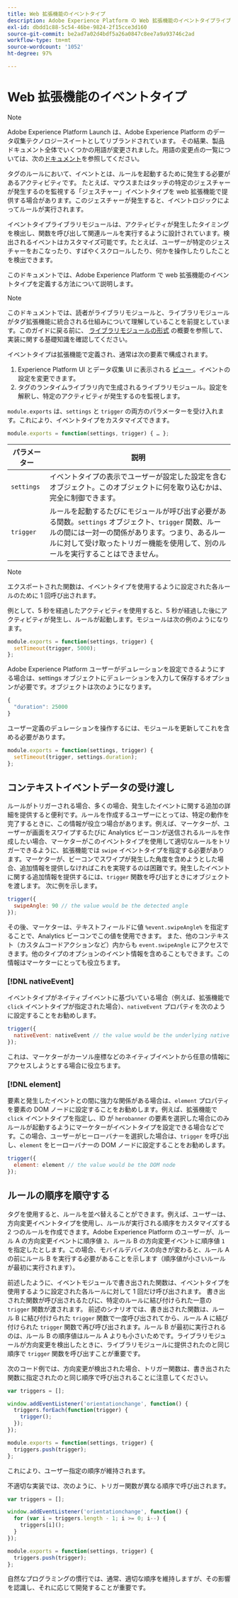 ```yaml
---
title: Web 拡張機能のイベントタイプ
description: Adobe Experience Platform の Web 拡張機能のイベントタイプライブラリモジュールを定義する方法について説明します。
exl-id: dbdd1c88-5c54-46be-9824-2f15cce3d160
source-git-commit: be2ad7a02d4bdf5a26a0847c8ee7a9a93746c2ad
workflow-type: tm+mt
source-wordcount: '1052'
ht-degree: 97%

---
```


# Web 拡張機能のイベントタイプ

>[!NOTE]
>
>Adobe Experience Platform Launch は、Adobe Experience Platform のデータ収集テクノロジースイートとしてリブランドされています。 その結果、製品ドキュメント全体でいくつかの用語が変更されました。用語の変更点の一覧については、次の[ドキュメント](../../term-updates.md)を参照してください。

タグのルールにおいて、イベントとは、ルールを起動するために発生する必要があるアクティビティです。 たとえば、マウスまたはタッチの特定のジェスチャーが発生するのを監視する「ジェスチャー」イベントタイプを web 拡張機能で提供する場合があります。このジェスチャーが発生すると、イベントロジックによってルールが実行されます。

イベントタイプライブラリモジュールは、アクティビティが発生したタイミングを検出し、関数を呼び出して関連ルールを実行するように設計されています。検出されるイベントはカスタマイズ可能です。たとえば、ユーザーが特定のジェスチャーをおこなったり、すばやくスクロールしたり、何かを操作したりしたことを検出できます。

このドキュメントでは、Adobe Experience Platform で web 拡張機能のイベントタイプを定義する方法について説明します。

>[!NOTE]
>
>このドキュメントでは、読者がライブラリモジュールと、ライブラリモジュールがタグ拡張機能に統合される仕組みについて理解していることを前提としています。このガイドに戻る前に、 [ライブラリモジュールの形式](./format.md) の概要を参照して、実装に関する基礎知識を確認してください。

イベントタイプは拡張機能で定義され、通常は次の要素で構成されます。

1. Experience Platform UI とデータ収集 UI に表示される [ ビュー ](./views.md)。イベントの設定を変更できます。
2. タグのランタイムライブラリ内で生成されるライブラリモジュール。設定を解釈し、特定のアクティビティが発生するのを監視します。

`module.exports` は、`settings` と `trigger` の両方のパラメーターを受け入れます。これにより、イベントタイプをカスタマイズできます。

```js
module.exports = function(settings, trigger) { … };
```

| パラメーター | 説明 |
| --- | --- |
| `settings` | イベントタイプの表示でユーザーが設定した設定を含むオブジェクト。このオブジェクトに何を取り込むかは、完全に制御できます。 |
| `trigger` | ルールを起動するたびにモジュールが呼び出す必要がある関数。`settings` オブジェクト、`trigger` 関数、ルールの間には一対一の関係があります。つまり、あるルールに対して受け取ったトリガー機能を使用して、別のルールを実行することはできません。 |

>[!NOTE]
>
>エクスポートされた関数は、イベントタイプを使用するように設定された各ルールのために 1 回呼び出されます。

例として、5 秒を経過したアクティビティを使用すると、5 秒が経過した後にアクティビティが発生し、ルールが起動します。モジュールは次の例のようになります。

```js
module.exports = function(settings, trigger) {
  setTimeout(trigger, 5000);
};
```

Adobe Experience Platform ユーザーがデュレーションを設定できるようにする場合は、settings オブジェクトにデュレーションを入力して保存するオプションが必要です。オブジェクトは次のようになります。

```js
{
  "duration": 25000
}
```

ユーザー定義のデュレーションを操作するには、モジュールを更新してこれを含める必要があります。

```js
module.exports = function(settings, trigger) {
  setTimeout(trigger, settings.duration);
};
```

## コンテキストイベントデータの受け渡し

ルールがトリガーされる場合、多くの場合、発生したイベントに関する追加の詳細を提供すると便利です。ルールを作成するユーザーにとっては、特定の動作を完了するときに、この情報が役立つ場合があります。例えば、マーケターが、ユーザーが画面をスワイプするたびに Analytics ビーコンが送信されるルールを作成したい場合、マーケターがこのイベントタイプを使用して適切なルールをトリガーできるように、拡張機能では `swipe` イベントタイプを指定する必要があります。マーケターが、ビーコンでスワイプが発生した角度を含めようとした場合、追加情報を提供しなければこれを実現するのは困難です。発生したイベントに関する追加情報を提供するには、`trigger` 関数を呼び出すときにオブジェクトを渡します。 次に例を示します。

```js
trigger({
  swipeAngle: 90 // the value would be the detected angle
});
```

その後、マーケターは、テキストフィールドに値 `%event.swipeAngle%` を指定することで、Analytics ビーコンでこの値を使用できます。 また、他のコンテキスト（カスタムコードアクションなど）内からも `event.swipeAngle` にアクセスできます。他のタイプのオプションのイベント情報を含めることもできます。この情報はマーケターにとっても役立ちます。

### [!DNL nativeEvent]

イベントタイプがネイティブイベントに基づいている場合（例えば、拡張機能で `click` イベントタイプが指定された場合）、`nativeEvent` プロパティを次のように設定することをお勧めします。

```js
trigger({
  nativeEvent: nativeEvent // the value would be the underlying native event
});
```

これは、マーケターがカーソル座標などのネイティブイベントから任意の情報にアクセスしようとする場合に役立ちます。

### [!DNL element]

要素と発生したイベントとの間に強力な関係がある場合は、`element` プロパティを要素の DOM ノードに設定することをお勧めします。例えば、拡張機能で `click` イベントタイプを指定し、ID が `herobanner` の要素を選択した場合にのみルールが起動するようにマーケターがイベントタイプを設定できる場合などです。この場合、ユーザーがヒーローバナーを選択した場合は、`trigger` を呼び出し、`element` をヒーローバナーの DOM ノードに設定することをお勧めします。

```js
trigger({
  element: element // the value would be the DOM node
});
```

## ルールの順序を順守する

タグを使用すると、ルールを並べ替えることができます。例えば、ユーザーは、方向変更イベントタイプを使用し、ルールが実行される順序をカスタマイズする 2 つのルールを作成できます。Adobe Experience Platform のユーザーが、ルール A の方向変更イベントに順序値 `2`、ルール B の方向変更イベントに順序値 `1` を指定したとします。この場合、モバイルデバイスの向きが変わると、ルール A の前にルール B を実行する必要があることを示します（順序値が小さいルールが最初に実行されます）。

前述したように、イベントモジュールで書き出された関数は、イベントタイプを使用するように設定された各ルールに対して 1 回だけ呼び出されます。 書き出された関数が呼び出されるたびに、特定のルールに結び付けられた一意の `trigger` 関数が渡されます。 前述のシナリオでは、書き出された関数は、ルール B に結び付けられた `trigger` 関数で一度呼び出されてから、ルール A に結び付けられた `trigger` 関数で再び呼び出されます。ルール B が最初に実行されるのは、ルール B の順序値はルール A よりも小さいためです。ライブラリモジュールが方向変更を検出したときに、ライブラリモジュールに提供されたのと同じ順序で `trigger` 関数を呼び出すことが重要です。

次のコード例では、方向変更が検出された場合、トリガー関数は、書き出された関数に指定されたのと同じ順序で呼び出されることに注意してください。

```js
var triggers = [];

window.addEventListener('orientationchange', function() {
  triggers.forEach(function(trigger) {
    trigger();
  });
});

module.exports = function(settings, trigger) {
  triggers.push(trigger);
};
```

これにより、ユーザー指定の順序が維持されます。

不適切な実装では、次のように、トリガー関数が異なる順序で呼び出されます。

```js
var triggers = [];

window.addEventListener('orientationchange', function() {
  for (var i = triggers.length - 1; i >= 0; i--) {
    triggers[i]();
  }
});

module.exports = function(settings, trigger) {
  triggers.push(trigger);
};
```

自然なプログラミングの慣行では、通常、適切な順序を維持しますが、その影響を認識し、それに応じて開発することが重要です。
